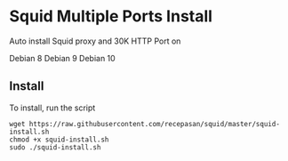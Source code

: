#  Squid Multiple Ports Install

Auto install Squid proxy and 30K HTTP Port on


Debian 8
Debian 9
Debian 10

## Install

To install, run the script

```
wget https://raw.githubusercontent.com/recepasan/squid/master/squid-install.sh
chmod +x squid-install.sh
sudo ./squid-install.sh
```
